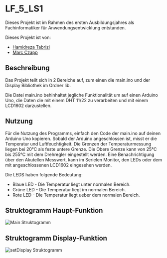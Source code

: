 # LF_5_LS1
Dieses Projekt ist im Rahmen des ersten Ausbildungsjahres als Fachinformatiker für Anwendungsentwicklung entstanden.

Dieses Projekt ist von:
- [Hamidreza Tabrizi]()
- [Marc Czapp]()

## Beschreibung

Das Projekt teilt sich in 2 Bereiche auf, zum einen die main.ino und der Display Bibliothek im Ordner lib.

Die Datei main.ino behinhaltet jegliche Funktionalität um auf einen Arduino Uno, die Daten die mit einem DHT 11/22 zu verarbeiten und
mit einem LCD1602 darzustellen.

## Nutzung
Für die Nutzung des Programms, einfach den Code der main.ino auf deinen Arduino Uno kopieren. Sobald der Arduino angeschlossen ist,
misst er die Temperatur und Luftfeuchtigkeit. Die Grenzen der Temperaturmessung liegen bei 20°C als feste untere Grenze.
Die Obere Grenze kann von 25°C bis 255°C mit dem Drehregler eingestellt werden. Eine Benachrichtigung über den Akutellen 
Messwert, kann im Serielen Monitor, den LEDs oder dem mit angeschlossenen LCD1602 eingesehen werden. 

Die LEDS haben folgende Bedeutung:
+ Blaue LED - Die Temperatur liegt unter normalen Bereich.
+ Grüne LED - Die Temperatur liegt im normalen Bereich.
+ Rote LED - Die Temperatur liegt ueber dem normalen Bereich.

## Struktogramm Haupt-Funktion

![Main Struktogramm](https://github.com/Dashfire/LF_5_LS1/assets/1838613/05b64460-7535-4b26-92fe-e631e98d67bb)

## Struktogramm Display-Funktion

![setDisplay Struktogramm](https://github.com/Dashfire/LF_5_LS1/assets/1838613/3e185313-61a1-43dd-855b-c79fb16a4fa0)

